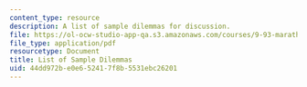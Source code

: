 ```yaml
---
content_type: resource
description: A list of sample dilemmas for discussion.
file: https://ol-ocw-studio-app-qa.s3.amazonaws.com/courses/9-93-marathon-moral-reasoning-laboratory-january-iap-2007/44dd972be0e652417f8b5531ebc26201_dilemmas.pdf
file_type: application/pdf
resourcetype: Document
title: List of Sample Dilemmas
uid: 44dd972b-e0e6-5241-7f8b-5531ebc26201
---
```

